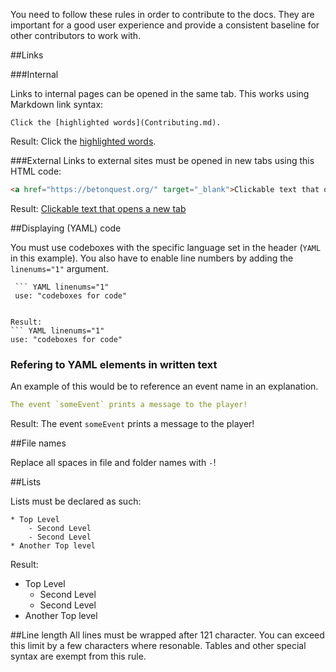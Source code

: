 You need to follow these rules in order to contribute to the docs. They are important for a good user experience and provide
a consistent baseline for other contributors to work with.

##Links

###Internal

Links to internal pages can be opened in the same tab. This works using Markdown link syntax:

``` linenums="1"
Click the [highlighted words](Contributing.md).
```
Result: Click the [highlighted words](../../Overview.md).

###External
Links to external sites must be opened in new tabs using this HTML code:

``` HTML linenums="1"
<a href="https://betonquest.org/" target="_blank">Clickable text that opens a new tab</a>
```
Result: <a href="https://betonquest.org/" target="_blank">Clickable text that opens a new tab</a>



##Displaying (YAML) code

You must use codeboxes with the specific language set in the header (`YAML` in this example).
You also have to enable line numbers by adding the `linenums="1"` argument. 
``` linenums="1"
 ``` YAML linenums="1"
 use: "codeboxes for code"
 ```
```

Result:
``` YAML linenums="1"
use: "codeboxes for code"
```
### Refering to YAML elements in written text

An example of this would be to reference an event name in an explanation.

``` YAML linenums="1"
The event `someEvent` prints a message to the player!
```

Result:
The event `someEvent` prints a message to the player!

##File names

Replace all spaces in file and folder names with `-`!

##Lists

Lists must be declared as such:

```
* Top Level
    - Second Level
    - Second Level
* Another Top level
```

Result:

* Top Level
    - Second Level
    - Second Level
* Another Top level

##Line length
All lines must be wrapped after 121 character. You can exceed this limit by a few characters where resonable.
Tables and other special syntax are exempt from this rule.
